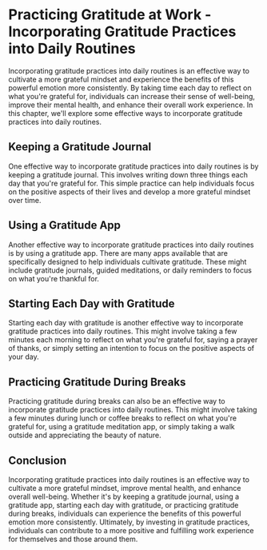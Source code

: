 Practicing Gratitude at Work - Incorporating Gratitude Practices into Daily Routines
===============================================================================================

Incorporating gratitude practices into daily routines is an effective way to cultivate a more grateful mindset and experience the benefits of this powerful emotion more consistently. By taking time each day to reflect on what you're grateful for, individuals can increase their sense of well-being, improve their mental health, and enhance their overall work experience. In this chapter, we'll explore some effective ways to incorporate gratitude practices into daily routines.

Keeping a Gratitude Journal
---------------------------

One effective way to incorporate gratitude practices into daily routines is by keeping a gratitude journal. This involves writing down three things each day that you're grateful for. This simple practice can help individuals focus on the positive aspects of their lives and develop a more grateful mindset over time.

Using a Gratitude App
---------------------

Another effective way to incorporate gratitude practices into daily routines is by using a gratitude app. There are many apps available that are specifically designed to help individuals cultivate gratitude. These might include gratitude journals, guided meditations, or daily reminders to focus on what you're thankful for.

Starting Each Day with Gratitude
--------------------------------

Starting each day with gratitude is another effective way to incorporate gratitude practices into daily routines. This might involve taking a few minutes each morning to reflect on what you're grateful for, saying a prayer of thanks, or simply setting an intention to focus on the positive aspects of your day.

Practicing Gratitude During Breaks
----------------------------------

Practicing gratitude during breaks can also be an effective way to incorporate gratitude practices into daily routines. This might involve taking a few minutes during lunch or coffee breaks to reflect on what you're grateful for, using a gratitude meditation app, or simply taking a walk outside and appreciating the beauty of nature.

Conclusion
----------

Incorporating gratitude practices into daily routines is an effective way to cultivate a more grateful mindset, improve mental health, and enhance overall well-being. Whether it's by keeping a gratitude journal, using a gratitude app, starting each day with gratitude, or practicing gratitude during breaks, individuals can experience the benefits of this powerful emotion more consistently. Ultimately, by investing in gratitude practices, individuals can contribute to a more positive and fulfilling work experience for themselves and those around them.
